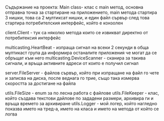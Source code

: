 Съдържание на проекта:
Main class-  клас с main  метод, основна отправна точка за стартиране на приложението,
main метода стартира 3 нишки, това са 2 мултиксат нишки, и един файл сървър
след това стартира потребителския интерфейс, който е конзолен

client.Client - тук са няколко метода които се извикват директно от потребитексия интерфейс

multicasting.HeartBeat - изпраща сигнал на всеки 2 секунди в обща мултикаст група
да информира останалите приложения че могат да се обръщат към него
multicasting.DeviceScanner - сканира за такива сигнали, и връща активните адреси от които е получил сигнал

server.FileServer - файлов сървър, който при изпращане на файл го чете и записва на диска, после веднага го трие,
също така измерва скоростта за достигане на файла

utils.FileSize - enum за по лесна работа с файлове
utils.FileKeeper - клас, който създава текстови дайлове по зададени размери, архивира ги и връща времето за архивиране
utils.Logger - мой логер, който нагледно показва името на тред-а, името на класа и името на метода от който се логва